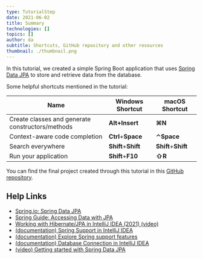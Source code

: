 ```yaml
---
type: TutorialStep
date: 2021-06-02
title: Summary
technologies: []
topics: []
author: da
subtitle: Shortcuts, GitHub repository and other resources
thumbnail: ./thumbnail.png
---
```


In this tutorial, we created a simple Spring Boot application that uses [Spring Data JPA](https://spring.io/projects/spring-data-jpa) to store and retrieve data from the database. 

Some helpful shortcuts mentioned in the tutorial:

| Name      | Windows Shortcut | macOS Shortcut |
| ----------- | ----------- | ----------- |
|Create classes and generate constructors/methods|**Alt+Insert**|**⌘N**|
|Context-aware code completion|**Ctrl**+**Space**|**⌃Space**|
|Search everywhere|**Shift**+**Shift**|**Shift**+**Shift**|
|Run your application|**Shift**+**F10** |**⇧R**|

You can find the final project created through this tutorial in this [GitHub repository](https://github.com/daliasheasha/SpringDataJPA). 

## Help Links
- [Spring.io: Spring Data JPA](https://spring.io/projects/spring-data-jpa)
- [Spring Guide: Accessing Data with JPA](https://spring.io/guides/gs/accessing-data-jpa/)
- [Working with Hibernate/JPA in IntelliJ IDEA (2021) (video)](https://youtu.be/QJddHc41xrM)
- [(documentation) Spring Support in IntelliJ IDEA](https://www.jetbrains.com/help/idea/spring-support.html)
- [(documentation) Explore Spring support features](https://www.jetbrains.com/help/idea/spring-support-tutorial.html)
- [(documentation) Database Connection in IntelliJ IDEA](https://www.jetbrains.com/help/idea/connecting-to-a-database.html)
- [(video) Getting started with Spring Data JPA](https://www.youtube.com/watch?v=wuX2ESOy-Ts)